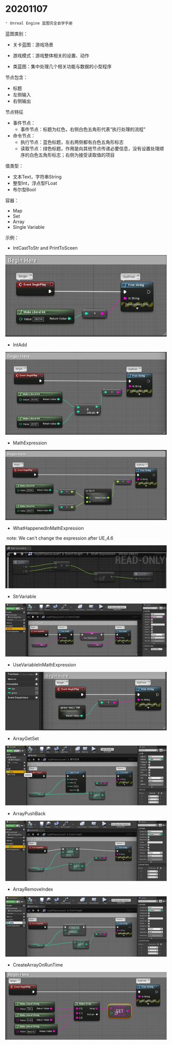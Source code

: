 # 20201107

```markdown
* Unreal Engine 蓝图完全自学手册
```



蓝图类别：

* 关卡蓝图：游戏场景

* 游戏模式：游戏整体相关的设置、动作
* 类蓝图：集中处理几个相关功能与数据的小型程序



节点包含：

* 标题
* 左侧输入
* 右侧输出



节点特征

* 事件节点：
  * 事件节点：标题为红色，右侧白色五角形代表“执行处理的流程”
* 命令节点：
  * 执行节点：蓝色标题，左右两侧都有白色五角形标志
  * 读取节点：绿色标题，作用是向其他节点传递必要信息，没有设置处理顺序的白色五角形标志；右侧为接受读取值的项目



值类型：

* 文本Text，字符串String
* 整型Int，浮点型FLoat
* 布尔型Bool



容器：

* Map
* Set
* Array
* Single Variable



示例：

* IntCastToStr and PrintToSceen

![](./images/UE_BP_S/IntCastStrAndPrint.jpg)



* IntAdd

![](./images/UE_BP_S/IntergerAdd.jpg)



* MathExpression

![](./images/UE_BP_S/MathExpression.jpg)



* WhatHappenedInMathExpression

​        note: We can't change the expression after UE_4.6

![](./images/UE_BP_S/WhatHappenedInMathExpression.jpg)



* StrVariable

![](./images/UE_BP_S/StrVariable.jpg)



* UseVariableInMathExpression

![](./images/UE_BP_S/UseVariableInMathExpression.jpg)



* ArrayGetSet

![](./images/UE_BP_S/ArrayGetSet.jpg)



* ArrayPushBack

![](./images/UE_BP_S/ArrayPushBack.jpg)



* ArrayRemoveIndex

![](./images/UE_BP_S/ArrayRemoveIndex.jpg)



* CreateArrayOnRunTime

![](./images/UE_BP_S/CreateArrayOnRunTime.jpg)




